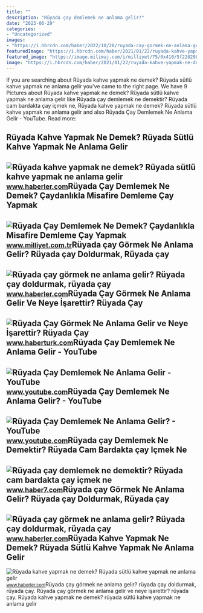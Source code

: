 ```yaml
---
title: ""
description: "Rüyada çay demlemek ne anlama gelir?"
date: "2023-06-29"
categories:
- "Uncategorized"
images:
- "https://i.hbrcdn.com/haber/2022/10/28/ruyada-cay-gormek-ne-anlama-gelir-ruyada-cay-15391020_6712_amp.jpg"
featuredImage: "https://i.hbrcdn.com/haber/2021/01/22/ruyada-kahve-yapmak-ne-demek-ruyada-sutlu-kahve-13882968_7212_m.jpg"
featured_image: "https://image.milimaj.com/i/milliyet/75/0x410/5f22029855428722c45bac9b.jpg"
image: "https://i.hbrcdn.com/haber/2021/01/22/ruyada-kahve-yapmak-ne-demek-ruyada-sutlu-kahve-13882968_7212_m.jpg"
---
```


If you are searching about Rüyada kahve yapmak ne demek? Rüyada sütlü kahve yapmak ne anlama gelir you've came to the right page. We have 9 Pictures about Rüyada kahve yapmak ne demek? Rüyada sütlü kahve yapmak ne anlama gelir like Rüyada çay demlemek ne demektir? Rüyada cam bardakta çay içmek ne, Rüyada kahve yapmak ne demek? Rüyada sütlü kahve yapmak ne anlama gelir and also Rüyada Çay Demlemek Ne Anlama Gelir - YouTube. Read more:

Rüyada Kahve Yapmak Ne Demek? Rüyada Sütlü Kahve Yapmak Ne Anlama Gelir
-----------------------------------------------------------------------

 ![Rüyada kahve yapmak ne demek? Rüyada sütlü kahve yapmak ne anlama gelir](https://i.hbrcdn.com/haber/2021/01/22/ruyada-kahve-yapmak-ne-demek-ruyada-sutlu-kahve-13882968_4234_m.jpg) <small>www.haberler.com</small>Rüyada Çay Demlemek Ne Demek? Çaydanlıkla Misafire Demleme Çay Yapmak
---------------------------------------------------------------------

 ![Rüyada Çay Demlemek Ne Demek? Çaydanlıkla Misafire Demleme Çay Yapmak](https://image.milimaj.com/i/milliyet/75/0x410/5f22029855428722c45bac9b.jpg) <small>www.milliyet.com.tr</small>Rüyada çay Görmek Ne Anlama Gelir? Rüyada çay Doldurmak, Rüyada çay
-------------------------------------------------------------------

 ![Rüyada çay görmek ne anlama gelir? Rüyada çay doldurmak, rüyada çay](https://i.hbrcdn.com/haber/2022/10/28/ruyada-cay-gormek-ne-anlama-gelir-ruyada-cay-15391020_6712_amp.jpg) <small>www.haberler.com</small>Rüyada Çay Görmek Ne Anlama Gelir Ve Neye İşarettir? Rüyada Çay
---------------------------------------------------------------

 ![Rüyada Çay Görmek Ne Anlama Gelir ve Neye İşarettir? Rüyada Çay](https://im.haberturk.com/l/2022/11/16/ver1689362848/3539209/jpg/1920x1080) <small>www.haberturk.com</small>Rüyada Çay Demlemek Ne Anlama Gelir - YouTube
---------------------------------------------

 ![Rüyada Çay Demlemek Ne Anlama Gelir - YouTube](https://i.ytimg.com/vi/fcQWVR1GsJw/maxresdefault.jpg) <small>www.youtube.com</small>Rüyada Çay Demlemek Ne Anlama Gelir? - YouTube
----------------------------------------------

 ![Rüyada Çay Demlemek Ne Anlama Gelir? - YouTube](https://i.ytimg.com/vi/OA53rOCs3dk/maxresdefault.jpg) <small>www.youtube.com</small>Rüyada çay Demlemek Ne Demektir? Rüyada Cam Bardakta çay Içmek Ne
-----------------------------------------------------------------

 ![Rüyada çay demlemek ne demektir? Rüyada cam bardakta çay içmek ne](https://i12.haber7.net/haber/haber7/og_image/2022/32/ruyada_cay_demlemek_ne_demektir_ruyada_cam_bardakta_cay_icmek_ne_anlama_gelir_1660371787_1962.jpg) <small>www.haber7.com</small>Rüyada çay Görmek Ne Anlama Gelir? Rüyada çay Doldurmak, Rüyada çay
-------------------------------------------------------------------

 ![Rüyada çay görmek ne anlama gelir? Rüyada çay doldurmak, rüyada çay](https://i.hbrcdn.com/haber/2022/10/28/ruyada-cay-gormek-ne-anlama-gelir-ruyada-cay-15391020_7959_m.jpg) <small>www.haberler.com</small>Rüyada Kahve Yapmak Ne Demek? Rüyada Sütlü Kahve Yapmak Ne Anlama Gelir
-----------------------------------------------------------------------

 ![Rüyada kahve yapmak ne demek? Rüyada sütlü kahve yapmak ne anlama gelir](https://i.hbrcdn.com/haber/2021/01/22/ruyada-kahve-yapmak-ne-demek-ruyada-sutlu-kahve-13882968_7212_m.jpg) <small>www.haberler.com</small>Rüyada çay görmek ne anlama gelir? rüyada çay doldurmak, rüyada çay. Rüyada çay görmek ne anlama gelir ve neye i̇şarettir? rüyada çay. Rüyada kahve yapmak ne demek? rüyada sütlü kahve yapmak ne anlama gelir
